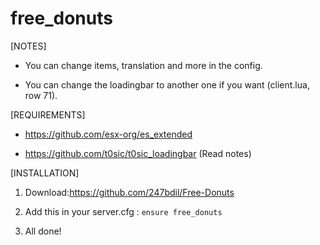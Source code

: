 # free_donuts

[NOTES]

* You can change items, translation and more in the config.

* You can change the loadingbar to another one if you want (client.lua, row 71).

[REQUIREMENTS]
  
* https://github.com/esx-org/es_extended

* https://github.com/t0sic/t0sic_loadingbar (Read notes)

[INSTALLATION]

1) Download:https://github.com/247bdil/Free-Donuts

2) Add this in your server.cfg :
``ensure free_donuts``

3) All done!
